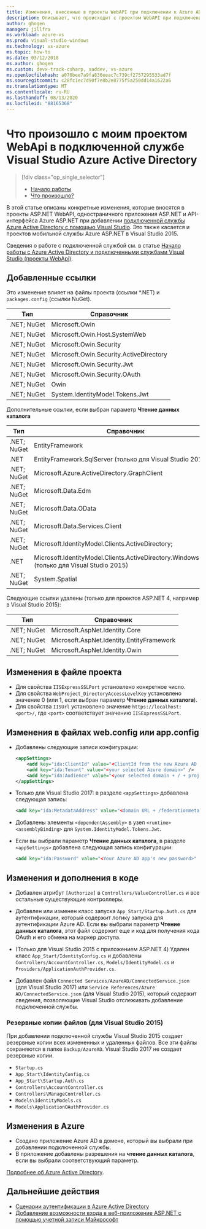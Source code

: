 ```yaml
---
title: Изменения, внесенные в проекты WebAPI при подключении к Azure AD
description: Описывает, что происходит с проектом WebAPI при подключении к Azure AD с помощью Visual Studio
author: ghogen
manager: jillfra
ms.workload: azure-vs
ms.prod: visual-studio-windows
ms.technology: vs-azure
ms.topic: how-to
ms.date: 03/12/2018
ms.author: ghogen
ms.custom: devx-track-csharp, aaddev, vs-azure
ms.openlocfilehash: a070bee7a9fa836eeac7c739cf2757295533ad7f
ms.sourcegitcommit: c28fc1ec7d90f7e8b2e8775f5a250dd14a1622a6
ms.translationtype: MT
ms.contentlocale: ru-RU
ms.lasthandoff: 08/13/2020
ms.locfileid: "88165368"
---
```

# <a name="what-happened-to-my-webapi-project-visual-studio-azure-active-directory-connected-service"></a>Что произошло с моим проектом WebApi в подключенной службе Visual Studio Azure Active Directory

> [!div class="op_single_selector"]
> - [Начало работы](vs-active-directory-webapi-getting-started.md)
> - [Что произошло?](vs-active-directory-webapi-what-happened.md)

В этой статье описаны конкретные изменения, которые вносятся в проекты ASP.NET WebAPI, одностраничного приложения ASP.NET и API-интерфейса Azure ASP.NET при добавлении [подключенной службы Azure Active Directory с помощью Visual Studio](vs-active-directory-add-connected-service.md). Это также касается и проектов мобильной службы Azure ASP.NET в Visual Studio 2015.

Сведения о работе с подключенной службой см. в статье [Начало работы с Azure Active Directory и подключенными службами Visual Studio (проекты WebApi)](vs-active-directory-webapi-getting-started.md).

## <a name="added-references"></a>Добавленные ссылки

Это изменение влияет на файлы проекта (ссылки \*.NET) и `packages.config` (ссылки NuGet).

| Тип | Справочник |
| --- | --- |
| .NET; NuGet | Microsoft.Owin |
| .NET; NuGet | Microsoft.Owin.Host.SystemWeb |
| .NET; NuGet | Microsoft.Owin.Security |
| .NET; NuGet | Microsoft.Owin.Security.ActiveDirectory |
| .NET; NuGet | Microsoft.Owin.Security.Jwt |
| .NET; NuGet | Microsoft.Owin.Security.OAuth |
| .NET; NuGet | Owin |
| .NET; NuGet | System.IdentityModel.Tokens.Jwt |

Дополнительные ссылки, если выбран параметр **Чтение данных каталога**

| Тип | Справочник |
| --- | --- |
| .NET; NuGet | EntityFramework |
| .NET        | EntityFramework.SqlServer (только для Visual Studio 2015) |
| .NET; NuGet | Microsoft.Azure.ActiveDirectory.GraphClient |
| .NET; NuGet | Microsoft.Data.Edm |
| .NET; NuGet | Microsoft.Data.OData |
| .NET; NuGet | Microsoft.Data.Services.Client |
| .NET; NuGet | Microsoft.IdentityModel.Clients.ActiveDirectory; |
| .NET        | Microsoft.IdentityModel.Clients.ActiveDirectory.WindowsForms<br>(только для Visual Studio 2015) |
| .NET; NuGet | System.Spatial |

Следующие ссылки удалены (только для проектов ASP.NET 4, например в Visual Studio 2015):

| Тип | Справочник |
| --- | --- |
| .NET; NuGet | Microsoft.AspNet.Identity.Core |
| .NET; NuGet | Microsoft.AspNet.Identity.EntityFramework |
| .NET; NuGet | Microsoft.AspNet.Identity.Owin |

## <a name="project-file-changes"></a>Изменения в файле проекта

- Для свойства `IISExpressSSLPort` установлено конкретное число.
- Для свойства `WebProject_DirectoryAccessLevelKey` установлено значение 0 (или 1, если выбран параметр **Чтение данных каталога**).
- Для свойства `IISUrl` установлено значение `https://localhost:<port>/`, где `<port>` соответствует значению `IISExpressSSLPort`.

## <a name="webconfig-or-appconfig-changes"></a>Изменения в файлах web.config или app.config

- Добавлены следующие записи конфигурации:

    ```xml
    <appSettings>
        <add key="ida:ClientId" value="<ClientId from the new Azure AD app>" />
        <add key="ida:Tenant" value="<your selected Azure domain>" />
        <add key="ida:Audience" value="<your selected domain + / + project name>" />
    </appSettings>
    ```

- Только для Visual Studio 2017: в разделе `<appSettings>` добавлена следующая запись:

    ```xml
    <add key="ida:MetadataAddress" value="<domain URL + /federationmetadata/2007-06/federationmetadata.xml>" />
    ```

- Добавлены элементы `<dependentAssembly>` в узел `<runtime><assemblyBinding>` для `System.IdentityModel.Tokens.Jwt`.

- Если вы выбрали параметр **Чтение данных каталога**, в разделе `<appSettings>` добавлена следующая запись конфигурации:

    ```xml
    <add key="ida:Password" value="<Your Azure AD app's new password>" />
    ```

## <a name="code-changes-and-additions"></a>Изменения и дополнения в коде

- Добавлен атрибут `[Authorize]` в `Controllers/ValueController.cs` и все остальные существующие контроллеры.

- Добавлен или изменен класс запуска `App_Start/Startup.Auth.cs` для аутентификации, который содержит логику запуска для аутентификации Azure AD. Если вы выбрали параметр **Чтение данных каталога**, этот файл содержит еще и код для получения кода OAuth и его обмена на маркер доступа.

- (Только для Visual Studio 2015 с приложением ASP.NET 4) Удален класс `App_Start/IdentityConfig.cs` и добавлены `Controllers/AccountController.cs`, `Models/IdentityModel.cs` и `Providers/ApplicationAuthProvider.cs`.

- Добавлен файл `Connected Services/AzureAD/ConnectedService.json` (для Visual Studio 2017) или `Service References/Azure AD/ConnectedService.json` (для Visual Studio 2015), который содержит сведения, позволяющие Visual Studio отслеживать добавление подключенной службы.

### <a name="file-backup-visual-studio-2015"></a>Резервные копии файлов (для Visual Studio 2015)

При добавлении подключенной службы Visual Studio 2015 создает резервные копии всех измененных и удаленных файлов. Все эти файлы сохраняются в папке `Backup/AzureAD`. Visual Studio 2017 не создает резервные копии.

- `Startup.cs`
- `App_Start\IdentityConfig.cs`
- `App_Start\Startup.Auth.cs`
- `Controllers\AccountController.cs`
- `Controllers\ManageController.cs`
- `Models\IdentityModels.cs`
- `Models\ApplicationOAuthProvider.cs`

## <a name="changes-on-azure"></a>Изменения в Azure

- Создано приложение Azure AD в домене, который вы выбрали при добавлении подключенной службы.
- В приложение добавлены разрешения на **чтение данных каталога**, если вы выбрали соответствующий параметр.

[Подробнее об Azure Active Directory](https://azure.microsoft.com/services/active-directory/).

## <a name="next-steps"></a>Дальнейшие действия

- [Сценарии аутентификации в Azure Active Directory](./authentication-vs-authorization.md)
- [Добавление возможности входа в веб-приложение ASP.NET с помощью учетной записи Майкрософт](quickstart-v2-aspnet-webapp.md)